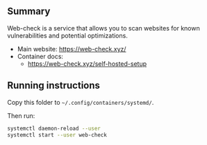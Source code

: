 ## Summary

Web-check is a service that allows you to scan websites for known vulnerabilities and potential optimizations.

* Main website: https://web-check.xyz/
* Container docs:
  * https://web-check.xyz/self-hosted-setup

## Running instructions

Copy this folder to `~/.config/containers/systemd/`.

Then run:

```bash
systemctl daemon-reload --user
systemctl start --user web-check
```
